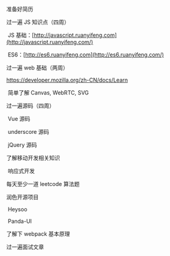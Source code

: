 准备好简历



过一遍 JS 知识点（四周）

​	JS 基础：[http://javascript.ruanyifeng.com](http://javascript.ruanyifeng.com/)

​	ES6：[http://es6.ruanyifeng.com](http://es6.ruanyifeng.com/)



过一遍 web 基础（两周）

<https://developer.mozilla.org/zh-CN/docs/Learn>

​	简单了解 Canvas, WebRTC, SVG



过一遍源码（四周）

​	Vue 源码

​	underscore 源码

​	jQuery 源码



了解移动开发相关知识

​	响应式开发



每天至少一道 leetcode 算法题



润色开源项目

​	Heysoo

​	Panda-UI



了解下 webpack 基本原理



过一遍面试文章

